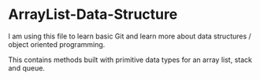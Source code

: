 # ArrayList-Data-Structure
I am using this file to learn basic Git and learn more about data structures / object oriented programming.

This contains methods built with primitive data types for an array list, stack and queue.
